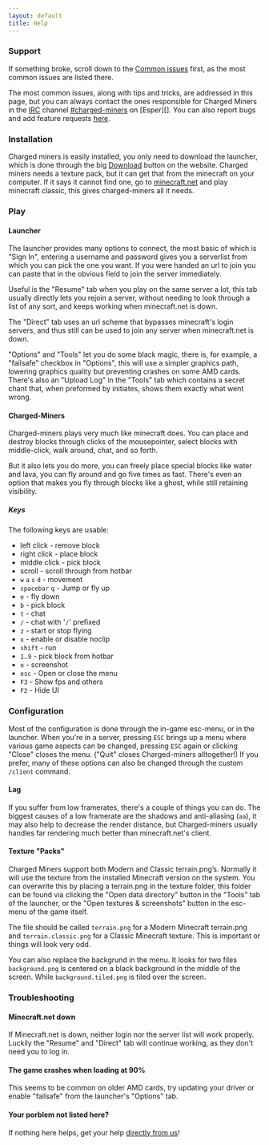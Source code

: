 ```yaml
---
layout: default
title: Help
---
```

### Support

If something broke, scroll down to the [Common issues](#troubleshooting)
first, as the most common issues are listed there.

The most common issues, along with tips and tricks, are addressed in this
page, but you can always contact the ones responsible for Charged Miners
in the [IRC][IRCWiki] channel [#charged-miners][] on [Esper][]. You can
also report bugs and add feature requests [here][Wiki].

### Installation

Charged miners is easily installed, you only need to download the launcher,
which is done through the big [Download][] button on the
website. Charged miners needs a texture pack, but it can get that from the
minecraft on your computer. If it says it cannot find one, go to
[minecraft.net][MCPlay] and play minecraft classic,
this gives charged-miners all it needs.

### Play

#### Launcher

The launcher provides many options to connect, the most basic of which is
"Sign In", entering a username and password gives you a serverlist from which
you can pick the one you want. If you were handed an url to join you can paste
that in the obvious field to join the server immediately.

Useful is the "Resume" tab when you play on the same server a lot, this tab
usually directly lets you rejoin a server, without needing to look through a
list of any sort, and keeps working when minecraft.net is down.

The "Direct" tab uses an url scheme that bypasses minecraft's login servers,
and thus still can be used to join any server when minecraft.net is down.

"Options" and "Tools" let you do some black magic, there is, for example, a
"failsafe" checkbox in "Options", this will use a simpler graphics path,
lowering graphics quality but preventing crashes on some AMD cards.
There's also an "Upload Log" in the "Tools" tab which contains a secret chant
that, when preformed by initiates, shows them exactly what went wrong.

#### Charged-Miners

Charged-miners plays very much like minecraft does. You can place and destroy
blocks through clicks of the mousepointer, select blocks with middle-click,
walk around, chat, and so forth.

But it also lets you do more, you can freely place special blocks like water
and lava, you can fly around and go five times as fast. There's even an option
that makes you fly through blocks like a ghost, while still retaining
visibility.

##### Keys

The following keys are usable:

 * left click - remove block
 * right click - place block
 * middle click - pick block
 * scroll - scroll through from hotbar
 * `w` `a` `s` `d` - movement
 * `spacebar` `q` - Jump or fly up
 * `e` - fly down
 * `b` - pick block
 * `t` - chat
 * `/` - chat with '`/`' prefixed
 * `z` - start or stop flying
 * `x` - enable or disable noclip
 * `shift` - run
 * `1`..`9` - pick block from hotbar
 * `o` - screenshot
 * `esc` - Open or close the menu
 * `F3` - Show fps and others
 * `F2` - Hide UI

### Configuration

Most of the configuration is done through the in-game esc-menu, or in the
launcher. When you're in a server, pressing `ESC` brings up a menu where
various game aspects can be changed, pressing `ESC` again or clicking "Close"
closes the menu. ("Quit" closes Charged-miners alltogether!) If you prefer,
many of these options can also be changed through the custom `/client` command.

#### Lag

If you suffer from low framerates, there's a couple of things you can do. The
biggest causes of a low framerate are the shadows and anti-aliasing (`aa`), it
may also help to decrease the render distance, but Charged-miners usually
handles far rendering much better than minecraft.net's client.

#### Texture "Packs"

Charged Miners support both Modern and Classic terrain.png’s. Normally it will
use the texture from the installed Minecraft version on the system. You can
overwrite this by placing a terrain.png in the texture folder, this folder can
be found via clicking the "Open data directory" button in the "Tools" tab of
the launcher, or the "Open textures & screenshots" button in the esc-menu of
the game itself.

The file should be called `terrain.png` for a Modern Minecraft terrain.png and
`terrain.classic.png` for a Classic Minecraft texture. This is important or
things will look very odd.

You can also replace the backgrund in the menu. It looks for two files
`background.png` is centered on a black background in the middle of the screen.
While `background.tiled.png` is tiled over the screen.

### Troubleshooting

#### Minecraft.net down

If Minecraft.net is down, neither login nor the server list will work properly.
Luckily the "Resume" and "Direct" tab will continue working, as they don't
need you to log in.

#### The game crashes when loading at 90%

This seems to be common on older AMD cards, try updating your driver or enable
"failsafe" from the launcher's "Options" tab.

#### Your porblem not listed here?

If nothing here helps, get your help [directly from us](#support)!


[Download]: https://github.com/downloads/Charged/Miners/ChargedMiners.exe "Download launcher here"
[#charged-miners]: irc://irc.esper.net/charged-miners "Stay a while"
[IRCWiki]: http://en.wikipedia.org/wiki/Irc "IRC on wikipedia"
[Wiki]: http://wiki.vg/ChargedMinersClassic "Wiki"
[MCPlay]: http://minecraft.net/classic/play "Play classic"
